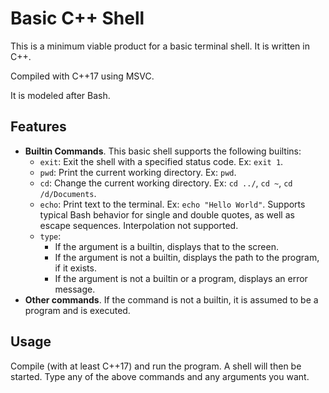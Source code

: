 # Basic C++ Shell

This is a minimum viable product for a basic terminal shell. It is written in C++.

Compiled with C++17 using MSVC.

It is modeled after Bash.

## Features

- **Builtin Commands**. This basic shell supports the following builtins:
    - `exit`: Exit the shell with a specified status code. Ex: `exit 1`.
    - `pwd`: Print the current working directory. Ex: `pwd`.
	- `cd`: Change the current working directory. Ex: `cd ../`, `cd ~`, `cd /d/Documents`.
    - `echo`: Print text to the terminal. Ex: `echo "Hello World"`. 
	Supports typical Bash behavior for single and double quotes, as well as escape sequences. Interpolation not supported.
	- `type`: 
        - If the argument is a builtin, displays that to the screen.
		- If the argument is not a builtin, displays the path to the program, if it exists.
		- If the argument is not a builtin or a program, displays an error message.
- **Other commands**. If the command is not a builtin, it is assumed to be a program and is executed.

## Usage

Compile (with at least C++17) and run the program. A shell will then be started.
Type any of the above commands and any arguments you want.
